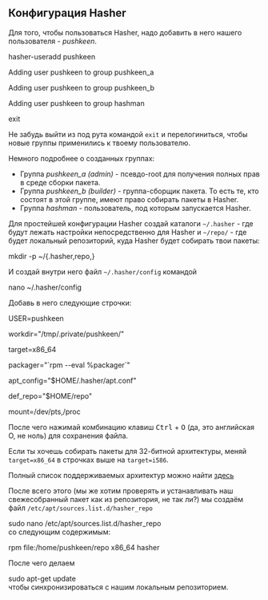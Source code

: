 ## Конфигурация Hasher

Для того, чтобы пользоваться Hasher, надо добавить в него нашего пользователя - *pushkeen*.
<div id="termynal" data-termynal data-ty-title="bash" data-ty-typeDelay="40" data-ty-lineDelay="700">
    <span data-ty="input" data-ty-prompt="[root@localhost /] #">hasher-useradd pushkeen</span>
    <span class="no-select" data-ty>
        <p>Adding user pushkeen to group pushkeen_a</p>
        <p>Adding user pushkeen to group pushkeen_b</p>
        <p>Adding user pushkeen to group hashman</p>
    </span>
    <span data-ty="input" data-ty-prompt="[root@localhost /] #">exit</span>
    <span data-ty="input" data-ty-prompt="[pushkeen@localhost ~] $"></span>
</div>

Не забудь выйти из под рута командой `exit` и перелогиниться, чтобы новые группы применились к твоему пользователю.

Немного подробнее о созданных группах:
- Группа *pushkeen_a (admin)* - псевдо-root для получения полных прав в среде сборки пакета.
- Группа *pushkeen_b (builder)* - группа-сборщик пакета. То есть те, кто состоят в этой группе, имеют право собирать пакеты в Hasher.
- Группа *hashman* - пользователь, под которым запускается Hasher.

Для простейшей конфигурации Hasher создай каталоги `~/.hasher` - где будут лежать настройки непосредственно для Hasher и `~/repo/` - где будет локальный репозиторий, куда Hasher будет собирать твои пакеты:
<div id="termynal" data-termynal data-ty-title="bash"  data-ty-typeDelay="40" data-ty-lineDelay="700">
    <span data-ty="input" data-ty-prompt="[~] $">mkdir -p ~/{.hasher,repo,}</span>
</div>

И создай внутри него файл `~/.hasher/config` командой
<div id="termynal" data-termynal data-ty-title="bash" data-ty-typeDelay="40" data-ty-lineDelay="700">
    <span data-ty="input" data-ty-prompt="[~] $">nano ~/.hasher/config</span>
</div>

Добавь в него следующие строчки:
<div id="termynal" data-termynal data-ty-title="nano" data-ty-typeDelay="40" data-ty-lineDelay="700">
    <span data-ty>
        <p>USER=pushkeen</p>
        <p>workdir="/tmp/.private/pushkeen/"</p>
        <p>target=x86_64</p>
        <p>packager="`rpm --eval %packager`"</p>
        <p>apt_config="$HOME/.hasher/apt.conf"</p>
        <p>def_repo="$HOME/repo"</p>
        <p>mount=/dev/pts,/proc</p>
    </span>
</div>
После чего нажимай комбинацию клавиш <kbd>Ctrl</kbd> + <kbd>O</kbd> (да, это английская О, не ноль) для сохранения файла.

Если ты хочешь собирать пакеты для 32-битной архитектуры, меняй `target=x86_64` в строчках выше на `target=i586`.

Полный список поддерживаемых архитектур можно найти [здесь](https://www.altlinux.org/Ports)

После всего этого (мы же хотим проверять и устанавливать наш свежесобранный пакет как из репозитория, не так ли?)
мы создаём файл `/etc/apt/sources.list.d/hasher_repo`
<div id="termynal" data-termynal data-ty-title="bash" data-ty-typeDelay="40" data-ty-lineDelay="700">
    <span data-ty="input" data-ty-prompt="[~] $">sudo nano /etc/apt/sources.list.d/hasher_repo</span>
</div>
со следующим содержимым:

<div id="termynal" data-termynal data-ty-title="nano" data-ty-typeDelay="40" data-ty-lineDelay="700">
    <span data-ty>
        <p>rpm file:/home/pushkeen/repo x86_64 hasher</p>
    </span>
</div>

После чего делаем 
<div id="termynal" data-termynal data-ty-title="bash" data-ty-typeDelay="40" data-ty-lineDelay="700">
    <span data-ty="input" data-ty-prompt="[~] $">sudo apt-get update</span>
</div>
чтобы синхронизироваться с нашим локальным репозиторием.

